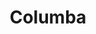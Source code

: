 ---
title: "Columba"
hashtag: columba
borders:
  - Caelum
  - Canis Major
  - Lepus
  - Pictor
  - Puppis
layout: hashtag
subdivision-of:
  - southern celestial hemisphere
tags:
  - Dove
  - Constellation
---